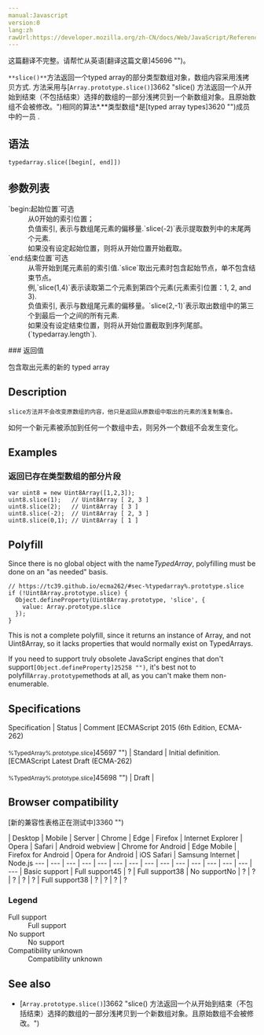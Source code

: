 ```yaml
---
manual:Javascript
version:0
lang:zh
rawUrl:https://developer.mozilla.org/zh-CN/docs/Web/JavaScript/Reference/Global_Objects/TypedArray/slice
---
```




这篇翻译不完整。请帮忙从英语[翻译这篇文章]45696 "")。






`**slice()**`方法返回一个typed array的部分类型数组对象，数组内容采用浅拷贝方式. 方法采用与[`Array.prototype.slice()`]3662 "slice() 方法返回一个从开始到结束（不包括结束）选择的数组的一部分浅拷贝到一个新数组对象。且原始数组不会被修改。")相同的算法*.**类型数组*是[typed array types]3620 "")成员中的一员 .


## 语法<a name="语法"></a>

```
typedarray.slice([begin[, end]])
```

## 参数列表<a name="参数列表"></a>
<dl><dt id=''>`begin:起始位置`可选</dt><dd>从0开始的索引位置；</dd><dd>负值索引, 表示与数组尾元素的偏移量.`slice(-2)`表示提取数列中的末尾两个元素.</dd><dd>如果没有设定起始位置，则将从开始位置开始截取。</dd><dt id=''>`end:结束位置`可选</dt><dd>从零开始到尾元素前的索引值.`slice`取出元素时包含起始节点，单不包含结束节点。</dd><dd>例,`slice(1,4)`表示读取第二个元素到第四个元素(元素索引位置：1, 2, and 3).</dd><dd>负值索引, 表示与数组尾元素的偏移量。`slice(2,-1)`表示取出数组中的第三个到最后一个之间的所有元素.</dd><dd>如果没有设定结束位置，则将从开始位置截取到序列尾部。(`typedarray.length`).</dd></dl>
### 返回值<a name="返回值"></a>


包含取出元素的新的 typed array


## Description<a name="Description"></a>


`slice方法并不会改变原数组的内容，他只是返回从原数组中取出的元素的浅复制集合。`



如何一个新元素被添加到任何一个数组中去，则另外一个数组不会发生变化。


## Examples<a name="Examples"></a>

### 返回已存在类型数组的部分片段<a name="返回已存在类型数组的部分片段"></a>

```
var uint8 = new Uint8Array([1,2,3]);
uint8.slice(1);   // Uint8Array [ 2, 3 ]
uint8.slice(2);   // Uint8Array [ 3 ]
uint8.slice(-2);  // Uint8Array [ 2, 3 ]
uint8.slice(0,1); // Uint8Array [ 1 ]
```

## Polyfill<a name="Polyfill"></a>


Since there is no global object with the name*TypedArray*, polyfilling must be done on an &quot;as needed&quot; basis.


```
// https://tc39.github.io/ecma262/#sec-%typedarray%.prototype.slice
if (!Uint8Array.prototype.slice) {
  Object.defineProperty(Uint8Array.prototype, 'slice', {
    value: Array.prototype.slice
  });
}
```


This is not a complete polyfill, since it returns an instance of Array, and not Uint8Array, so it lacks properties that would normally exist on TypedArrays.



If you need to support truly obsolete JavaScript engines that don&#39;t support`[Object.defineProperty]25258 "")`, it&#39;s best not to polyfill`Array.prototype`methods at all, as you can&#39;t make them non-enumerable.


## Specifications<a name="Specifications"></a>

Specification | Status | Comment 
[ECMAScript 2015 (6th Edition, ECMA-262)<br></br><small>%TypedArray%.prototype.slice</small>]45697 "") | Standard | Initial definition. 
[ECMAScript Latest Draft (ECMA-262)<br></br><small>%TypedArray%.prototype.slice</small>]45698 "") | Draft |  


## Browser compatibility<a name="Browser_compatibility"></a>
[新的兼容性表格正在测试中<i></i>]3360 "")

 | <abbr>Desktop<i></i></abbr> | <abbr>Mobile<i></i></abbr> | <abbr>Server<i></i></abbr> 
 | <abbr>Chrome<i></i></abbr> | <abbr>Edge<i></i></abbr> | <abbr>Firefox<i></i></abbr> | <abbr>Internet Explorer<i></i></abbr> | <abbr>Opera<i></i></abbr> | <abbr>Safari<i></i></abbr> | <abbr>Android webview<i></i></abbr> | <abbr>Chrome for Android<i></i></abbr> | <abbr>Edge Mobile<i></i></abbr> | <abbr>Firefox for Android<i></i></abbr> | <abbr>Opera for Android<i></i></abbr> | <abbr>iOS Safari<i></i></abbr> | <abbr>Samsung Internet<i></i></abbr> | <abbr>Node.js<i></i></abbr> 
 ---  |  ---  |  ---  |  ---  |  ---  |  ---  |  ---  |  ---  |  ---  |  ---  |  ---  |  ---  |  ---  |  ---  |  ---  | 
Basic support | <abbr>Full support</abbr>45 | <abbr>?</abbr> | <abbr>Full support</abbr>38 | <abbr>No support</abbr>No | <abbr>?</abbr> | <abbr>?</abbr> | <abbr>?</abbr> | <abbr>?</abbr> | <abbr>?</abbr> | <abbr>Full support</abbr>38 | <abbr>?</abbr> | <abbr>?</abbr> | <abbr>?</abbr> | <abbr>?</abbr> 


### Legend<a name="Legend"></a>
<dl><dt id=''><abbr>Full support</abbr></dt><dd>Full support</dd><dt id=''><abbr>No support</abbr></dt><dd>No support</dd><dt id=''><abbr>Compatibility unknown</abbr></dt><dd>Compatibility unknown</dd></dl>


## See also<a name="See_also"></a>

* [`Array.prototype.slice()`]3662 "slice() 方法返回一个从开始到结束（不包括结束）选择的数组的一部分浅拷贝到一个新数组对象。且原始数组不会被修改。")




